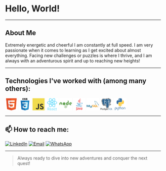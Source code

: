 # Hello, World! 

---

## About Me

Extremely energetic and cheerful I am constantly at full speed. I am very passionate when it comes to learning as I get excited about almost everything. 
Facing new challenges or puzzles is where I thrive, and I am always with an adventurous spirit and up to reaching new heights!

---

## Technologies I've worked with (among many others):
<p align= left>
  
<img src="https://raw.githubusercontent.com/devicons/devicon/master/icons/html5/html5-original.svg" alt="html5" width="40" height="40" />
<img src="https://raw.githubusercontent.com/devicons/devicon/master/icons/css3/css3-original-wordmark.svg" alt="css3" width="40" height="40" />
<img src="https://raw.githubusercontent.com/devicons/devicon/master/icons/javascript/javascript-original.svg" alt="javascript" width="40" height="40" />
<img src="https://raw.githubusercontent.com/devicons/devicon/55609aa5bd817ff167afce0d965585c92040787a/icons/react/react-original-wordmark.svg" alt="reactjs" width="40" height= "40"/>
<img src="https://raw.githubusercontent.com/devicons/devicon/55609aa5bd817ff167afce0d965585c92040787a/icons/nodejs/nodejs-plain-wordmark.svg" alt="nodejs" width="40" height= "40"/>
<img src="https://raw.githubusercontent.com/devicons/devicon/master/icons/java/java-original-wordmark.svg" alt="java" width="40" height="40" />
<img src="https://raw.githubusercontent.com/devicons/devicon/master/icons/mysql/mysql-original-wordmark.svg" alt="mysql" width="40" height="40" />
<img src="https://raw.githubusercontent.com/devicons/devicon/master/icons/postgresql/postgresql-original-wordmark.svg" alt="postgresql" width="40" height="40" />
<img src="https://raw.githubusercontent.com/devicons/devicon/master/icons/python/python-original-wordmark.svg" alt="python" width="40" height="40" />
</p>

---

## 📫 How to reach me:

[![LinkedIn](https://img.shields.io/badge/LinkedIn-0A66C2?style=for-the-badge&logo=linkedin&logoColor=white)](https://linkedin.com/in/andreferreiradepinho)
[![Email](https://img.shields.io/badge/Email-D14836?style=for-the-badge&logo=gmail&logoColor=white)](mailto:andrefpinho00@gmail.com)
[![WhatsApp](https://img.shields.io/badge/WhatsApp-25D366?style=for-the-badge&logo=whatsapp&logoColor=white)](https://wa.me/351925233078)

---

> Always ready to dive into new adventures and conquer the next quest!
